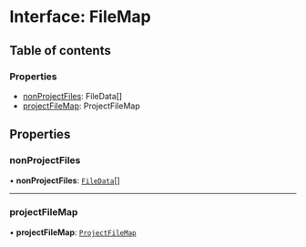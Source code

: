 # Interface: FileMap

## Table of contents

### Properties

- [nonProjectFiles](/reference/core-api/devkit/documents/FileMap#nonprojectfiles): FileData[]
- [projectFileMap](/reference/core-api/devkit/documents/FileMap#projectfilemap): ProjectFileMap

## Properties

### nonProjectFiles

• **nonProjectFiles**: [`FileData`](/reference/core-api/devkit/documents/FileData)[]

---

### projectFileMap

• **projectFileMap**: [`ProjectFileMap`](/reference/core-api/devkit/documents/ProjectFileMap)
